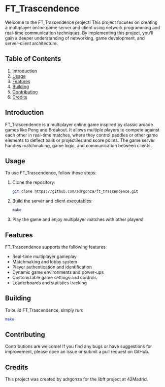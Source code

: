 # FT_Trascendence

Welcome to the FT_Trascendence project! This project focuses on creating a multiplayer online game server and client using network programming and real-time communication techniques. By implementing this project, you'll gain a deeper understanding of networking, game development, and server-client architecture.

## Table of Contents

1. [Introduction](#introduction)
2. [Usage](#usage)
3. [Features](#features)
4. [Building](#building)
5. [Contributing](#contributing)
6. [Credits](#credits)

## Introduction

FT_Trascendence is a multiplayer online game inspired by classic arcade games like Pong and Breakout. It allows multiple players to compete against each other in real-time matches, where they control paddles or other game elements to deflect balls or projectiles and score points. The game server handles matchmaking, game logic, and communication between clients.

## Usage

To use FT_Trascendence, follow these steps:

1. Clone the repository:

    ```bash
    git clone https://github.com/adrgonza/ft_trascendence.git
    ```

2. Build the server and client executables:

    ```bash
    make
    ```

3. Play the game and enjoy multiplayer matches with other players!

## Features

FT_Trascendence supports the following features:

- Real-time multiplayer gameplay
- Matchmaking and lobby system
- Player authentication and identification
- Dynamic game environments and power-ups
- Customizable game settings and controls
- Leaderboards and statistics tracking

## Building

To build FT_Trascendence, simply run:

```bash
make
```
## Contributing
Contributions are welcome! If you find any bugs or have suggestions for improvement, please open an issue or submit a pull request on GitHub.

## Credits
This project was created by adrgonza for the libft project at 42Madrid.
